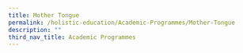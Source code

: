 ```yaml
---
title: Mother Tongue
permalink: /holistic-education/Academic-Programmes/Mother-Tongue
description: ""
third_nav_title: Academic Programmes
---
```

